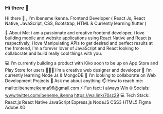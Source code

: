 ### Hi there 👋


Hi there 👋 , I'm Ibeneme Ikenna.
Frontend Developer
( React Js, React Native, JavaScript, CSS, Bootstrap, HTML & Currently learning flutter )

💫 About Me:
i am a passionate and creative frontend developer, i love building mobile and website applications using React Native and React js respectively, i love Manipulating APIs to get desired and perfect results at the frontend, I'm a forever lover of JavaScript and React looking to collaborate and build really cool things with you.

💻 I’m currently building a product with Kiko soon to be up on App Store and Play Store for users
👨🏻‍💻 I’m a creative web designer and developer
🌱 I’m currently learning Node Js & MongoDB
👯 I’m looking to collaborate on Web Development Projects
💬 Ask me about anything
📫 How to reach me: mailto:ibenemeikenna96@gmail.com
⚡ Fun fact: i always Win
🌐 Socials:
www.twitter.com/ibeneme_ikenna
https://wa.link/70sz29
💻 Tech Stack:
React.js
React Native
JavaScript
Express.js
NodeJS
CSS3
HTML5
Figma
Adobe XD


<!--
**Darmolar/Darmolar** is a ✨ _special_ ✨ repository because its `README.md` (this file) appears on your GitHub profile.

Here are some ideas to get you started:

- 🔭 I’m currently working on ...
- 🌱 I’m currently learning ...
- 👯 I’m looking to collaborate on ...
- 🤔 I’m looking for help with ...
- 💬 Ask me about ...
- 📫 How to reach me: ...
- 😄 Pronouns: ...
- ⚡ Fun fact: ...
-->
